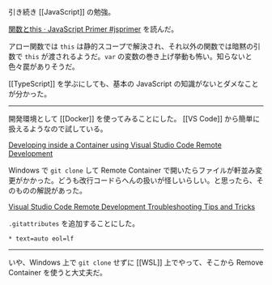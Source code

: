 引き続き [[JavaScript]] の勉強。

[関数とthis · JavaScript Primer #jsprimer](https://jsprimer.net/basic/function-this/) を読んだ。

アロー関数では `this` は静的スコープで解決され、それ以外の関数では暗黙の引数で `this` が渡されるようだ。`var` の変数の巻き上げ挙動も怖い。知らないと色々罠がありそうだ。

[[TypeScript]] を学ぶにしても、基本の JavaScript の知識がないとダメなことが分かった。

---

開発環境として [[Docker]] を使ってみることにした。 [[VS Code]] から簡単に扱えるようなので試している。

[Developing inside a Container using Visual Studio Code Remote Development](https://code.visualstudio.com/docs/remote/containers)

Windows で `git clone` して Remote Container で開いたらファイルが軒並み変更がかかった。どうも改行コードらへんの扱いが怪しいらしい。と思ったら、そのものの解説があった。

[Visual Studio Code Remote Development Troubleshooting Tips and Tricks](https://code.visualstudio.com/docs/remote/troubleshooting#_resolving-git-line-ending-issues-in-containers-resulting-in-many-modified-files)

`.gitattributes` を追加することにした。

```gitattributes
* text=auto eol=lf
```

---

いや、Windows 上で `git clone` せずに [[WSL]] 上でやって、そこから Remove Container を使うと大丈夫だ。
